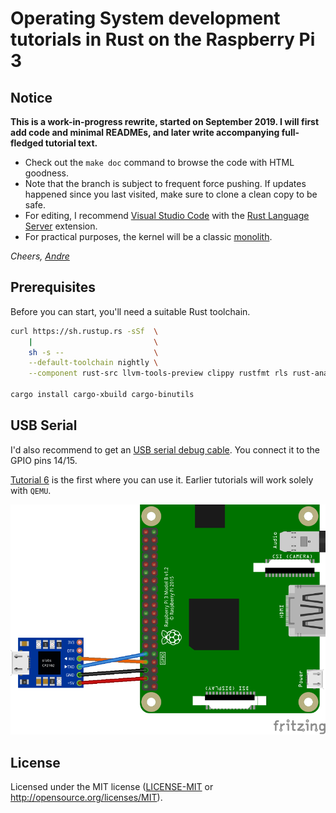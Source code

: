 # Operating System development tutorials in Rust on the Raspberry Pi 3

## Notice

**This is a work-in-progress rewrite, started on September 2019. I will first add
code and minimal READMEs, and later write accompanying full-fledged tutorial
text.**

- Check out the `make doc` command to browse the code with HTML goodness.
- Note that the branch is subject to frequent force pushing. If updates happened
  since you last visited, make sure to clone a clean copy to be safe.
- For editing, I recommend [Visual Studio Code] with the [Rust Language Server] extension.
- For practical purposes, the kernel will be a classic [monolith].

_Cheers,
[Andre](https://github.com/andre-richter)_

 [monolith]: https://en.wikipedia.org/wiki/Monolithic_kernel
 [Visual Studio Code]: https://code.visualstudio.com
 [Rust Language Server]: https://github.com/rust-lang/rls

## Prerequisites

Before you can start, you'll need a suitable Rust toolchain.

```bash
curl https://sh.rustup.rs -sSf  \
    |                           \
    sh -s --                    \
    --default-toolchain nightly \
    --component rust-src llvm-tools-preview clippy rustfmt rls rust-analysis

cargo install cargo-xbuild cargo-binutils
```

## USB Serial

I'd also recommend to get an [USB serial debug
cable](https://www.adafruit.com/product/954). You connect it to the GPIO pins
14/15.

[Tutorial 6](06_drivers_gpio_uart) is the first where you can use it. Earlier tutorials will work solely with `QEMU`.

![UART wiring diagram](doc/wiring.png)

## License

Licensed under the MIT license ([LICENSE-MIT](LICENSE) or http://opensource.org/licenses/MIT).
